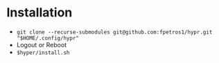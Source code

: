 # Installation
- `git clone --recurse-submodules git@github.com:fpetros1/hypr.git "$HOME/.config/hypr"`
- Logout or Reboot
- `$hyper/install.sh`

